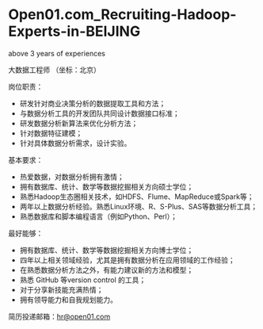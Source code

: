 # Open01.com_Recruiting-Hadoop-Experts-in-BEIJING
above 3 years of experiences

大数据工程师 （坐标：北京）

岗位职责：

- 研发针对商业决策分析的数据提取工具和方法；
- 与数据分析工具的开发团队共同设计数据接口标准；
- 研发数据分析新算法来优化分析方法；
- 针对数据特征建模；
- 针对具体数据分析需求，设计实验。

基本要求：

- 热爱数据，对数据分析拥有激情；
- 拥有数据库、统计、数学等数据挖掘相关方向硕士学位；
- 熟悉Hadoop生态圈相关技术，如HDFS、Flume、MapReduce或Spark等；
- 两年以上数据分析经验。熟悉Linux环境、R、S-Plus、SAS等数据分析工具；
- 熟悉数据库和脚本编程语言（例如Python、Perl）；

最好能够：

- 拥有数据库、统计、数学等数据挖掘相关方向博士学位；
- 四年以上相关领域经验，尤其是拥有数据分析在应用领域的工作经验；
- 在熟悉数据分析方法之外，有能力建议新的方法和模型；
- 熟悉 GitHub 等version control 的工具；
- 对于分享新技能充满热情；
- 拥有领导能力和自我规划能力。

简历投递邮箱：hr@open01.com
